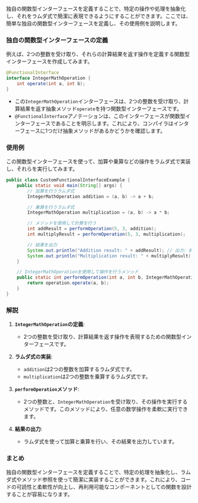 独自の関数型インターフェースを定義することで、特定の操作や処理を抽象化し、それをラムダ式で簡潔に表現できるようにすることができます。ここでは、簡単な独自の関数型インターフェースを定義し、その使用例を説明します。

### 独自の関数型インターフェースの定義

例えば、2つの整数を受け取り、それらの計算結果を返す操作を定義する関数型インターフェースを作成してみます。

```java
@FunctionalInterface
interface IntegerMathOperation {
    int operate(int a, int b);
}
```

- この`IntegerMathOperation`インターフェースは、2つの整数を受け取り、計算結果を返す抽象メソッド`operate`を持つ関数型インターフェースです。
- `@FunctionalInterface`アノテーションは、このインターフェースが関数型インターフェースであることを明示します。これにより、コンパイラはインターフェースに1つだけ抽象メソッドがあるかどうかを確認します。

### 使用例

この関数型インターフェースを使って、加算や乗算などの操作をラムダ式で実装し、それらを実行してみます。

```java
public class CustomFunctionalInterfaceExample {
    public static void main(String[] args) {
        // 加算を行うラムダ式
        IntegerMathOperation addition = (a, b) -> a + b;

        // 乗算を行うラムダ式
        IntegerMathOperation multiplication = (a, b) -> a * b;

        // メソッドを使用して計算を行う
        int addResult = performOperation(5, 3, addition);
        int multiplyResult = performOperation(5, 3, multiplication);

        // 結果を出力
        System.out.println("Addition result: " + addResult); // 出力: 8
        System.out.println("Multiplication result: " + multiplyResult); // 出力: 15
    }

    // IntegerMathOperationを使用して操作を行うメソッド
    public static int performOperation(int a, int b, IntegerMathOperation operation) {
        return operation.operate(a, b);
    }
}
```

### 解説

1. **`IntegerMathOperation`の定義**:
   - 2つの整数を受け取り、計算結果を返す操作を表現するための関数型インターフェースです。

2. **ラムダ式の実装**:
   - `addition`は2つの整数を加算するラムダ式です。
   - `multiplication`は2つの整数を乗算するラムダ式です。

3. **`performOperation`メソッド**:
   - 2つの整数と、`IntegerMathOperation`を受け取り、その操作を実行するメソッドです。このメソッドにより、任意の数学操作を柔軟に実行できます。

4. **結果の出力**:
   - ラムダ式を使って加算と乗算を行い、その結果を出力しています。

### まとめ

独自の関数型インターフェースを定義することで、特定の処理を抽象化し、ラムダ式やメソッド参照を使って簡潔に実装することができます。これにより、コードの可読性と柔軟性が向上し、再利用可能なコンポーネントとしての関数を設計することが容易になります。

